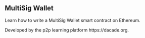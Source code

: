 ## MultiSig Wallet

Learn how to write a MultiSig Wallet smart contract on Ethereum.

Developed by the p2p learning platform https\://dacade.org.
